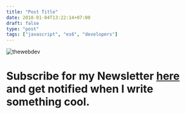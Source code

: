 ```yaml
---
title: "Post Title"
date: 2018-01-04T13:22:14+07:00
draft: false
type: "post"
tags: ["javascript", "es6", "developers"]
---
```




![thewebdev](https://res.cloudinary.com/iambeejayayo/image/upload/c_scale,w_100/v1547954566/fav-500.png)

# Subscribe for my Newsletter [here](https://eepurl.com/geCCfL) and get notified when I write something cool.